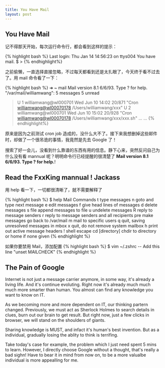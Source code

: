 ```yaml
---
title: You Have Mail
layout: post
---
```


## You Have Mail

记不得那天开始，每次运行命令行，都会看到这样的提示：

{% highlight bash %}
Last login: Thu Jan 14 14:56:23 on ttys004
You have mail.
$ > 
{% endhighlight%}

之前偷懒，一直选择直接忽略，不过每天都看到还是太扎眼了，今天终于看不过去了。用 mail 命令看了一下：

{% highlight bash %}
➜  ~  mail
Mail version 8.1 6/6/93.  Type ? for help.
"/var/mail/williamwang": 5 messages 5 unread
>U  1 williamwang@wl000701  Wed Jun 10 14:02  20/871   "Cron <williamwang@wl00070178> /Users/williamwang/xxx"
 U  2 williamwang@wl000701  Wed Jun 10 15:02  20/928   "Cron <williamwang@wl00070178> /Users/williamwang/xxx/xxx.sh"
 ... ...
{% endhighlight%}

原来是因为之前测试 cron job 造成的，没什么大不了。接下来我想删掉这些邮件时，却做了一个很吊诡的事情，我竟然是先去 Google 了！

搜索了好一会儿，没看到什么靠谱的东西有用的信息。静下心来，突然反问自己为什么没有看 mannual 呢？明明命令行已经提醒的很清楚了 **Mail version 8.1 6/6/93.  Type ? for help.**!

## Read the FxxKing mannual ! Jackass 

用 help 看一下，一切都很清晰了，就不需要解释了

{% highlight bash %} 
$ help
    Mail   Commands
t <message list>		type messages
n				goto and type next message
e <message list>		edit messages
f <message list>		give head lines of messages
d <message list>		delete messages
s <message list> file		append messages to file
u <message list>		undelete messages
R <message list>		reply to message senders
r <message list>		reply to message senders and all recipients
pre <message list>		make messages go back to /var/mail
m <user list>			mail to specific users
q				quit, saving unresolved messages in mbox
x				quit, do not remove system mailbox
h				print out active message headers
!				shell escape
cd [directory]			chdir to directory or home if none given
{% endhighlight %}

如果你要禁用 Mail，添加配置
{% highlight bash %}
$ vim ~/.zshrc  -- Add this line "unset MAILCHECK" 
{% endhighlight %}

## The Pain of Google 

Internet is not just a message carrier anymore, in some way, it's already a living life. And it's continue evoluting. Right now it's already much much much more smarter than human. You almost can find any knowledge you want to know on IT.

As we becoming more and more dependent on IT, our thinking partern changed. Previously, we must act as Sherlock Holmes to search details in clues, burn out our brain to get result. But right now, just a few clicks in browser, we will stand on the shoulders of giants.

Sharing knowledge is MUST, and infact it's human's best invention. But as a individual, gradually losing the ablity to think is terrifing.

Take today's case for example, the problem which I just need spent 5 mins to learn. However, I directly choose Google without a thought, that's really a bad sighn! Have to bear it in mind from now on, to be a more valualbe individual is more appealling for me.




